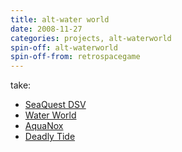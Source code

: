 ```yaml
---
title: alt-water world
date: 2008-11-27
categories: projects, alt-waterworld
spin-off: alt-waterworld
spin-off-from: retrospacegame
---
```

take:
 * [SeaQuest DSV](https://en.wikipedia.org/wiki/SeaQuest_DSV)
 * [Water World](https://en.wikipedia.org/wiki/Waterworld)
 * [AquaNox](https://en.wikipedia.org/wiki/AquaNox)
 * [Deadly Tide](https://en.wikipedia.org/wiki/Deadly_Tide)
